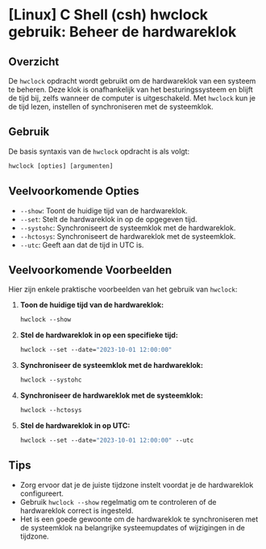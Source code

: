 # [Linux] C Shell (csh) hwclock gebruik: Beheer de hardwareklok

## Overzicht
De `hwclock` opdracht wordt gebruikt om de hardwareklok van een systeem te beheren. Deze klok is onafhankelijk van het besturingssysteem en blijft de tijd bij, zelfs wanneer de computer is uitgeschakeld. Met `hwclock` kun je de tijd lezen, instellen of synchroniseren met de systeemklok.

## Gebruik
De basis syntaxis van de `hwclock` opdracht is als volgt:

```csh
hwclock [opties] [argumenten]
```

## Veelvoorkomende Opties
- `--show`: Toont de huidige tijd van de hardwareklok.
- `--set`: Stelt de hardwareklok in op de opgegeven tijd.
- `--systohc`: Synchroniseert de systeemklok met de hardwareklok.
- `--hctosys`: Synchroniseert de hardwareklok met de systeemklok.
- `--utc`: Geeft aan dat de tijd in UTC is.

## Veelvoorkomende Voorbeelden
Hier zijn enkele praktische voorbeelden van het gebruik van `hwclock`:

1. **Toon de huidige tijd van de hardwareklok:**
   ```csh
   hwclock --show
   ```

2. **Stel de hardwareklok in op een specifieke tijd:**
   ```csh
   hwclock --set --date="2023-10-01 12:00:00"
   ```

3. **Synchroniseer de systeemklok met de hardwareklok:**
   ```csh
   hwclock --systohc
   ```

4. **Synchroniseer de hardwareklok met de systeemklok:**
   ```csh
   hwclock --hctosys
   ```

5. **Stel de hardwareklok in op UTC:**
   ```csh
   hwclock --set --date="2023-10-01 12:00:00" --utc
   ```

## Tips
- Zorg ervoor dat je de juiste tijdzone instelt voordat je de hardwareklok configureert.
- Gebruik `hwclock --show` regelmatig om te controleren of de hardwareklok correct is ingesteld.
- Het is een goede gewoonte om de hardwareklok te synchroniseren met de systeemklok na belangrijke systeemupdates of wijzigingen in de tijdzone.